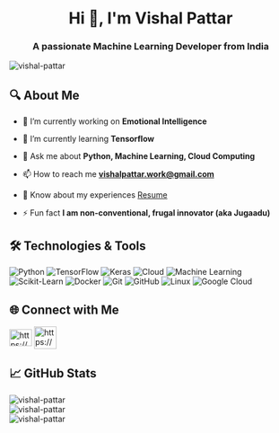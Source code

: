 <h1 align='center'>Hi 👋, I'm Vishal Pattar</h1>
<h3 align='center'>A passionate Machine Learning Developer from India</h3>

![vishal-pattar](https://komarev.com/ghpvc/?username=VishalPattar03&label=Profile%20views&color=0e75b6&style=flat)

## 🔍 About Me
- 🔭 I’m currently working on **Emotional Intelligence**

- 🌱 I’m currently learning **Tensorflow**

- 💬 Ask me about **Python, Machine Learning, Cloud Computing**

- 📫 How to reach me **vishalpattar.work@gmail.com**

- 📄 Know about my experiences [Resume](https://drive.google.com/file/d/1rP9AfHdy6jw-4aTWJ95iIk505z7Un4Li/view)

- ⚡ Fun fact **I am non-conventional, frugal innovator (aka Jugaadu)**

## 🛠️ Technologies & Tools

![Python](https://img.shields.io/badge/-Python-333?style=flat&logo=python)
![TensorFlow](https://img.shields.io/badge/-TensorFlow-333?style=flat&logo=tensorflow)
![Keras](https://img.shields.io/badge/-Keras-333?style=flat&logo=keras)
![Cloud](https://img.shields.io/badge/-Cloud_Computing-333?style=flat&logo=google-cloud)
![Machine Learning](https://img.shields.io/badge/-Machine_Learning-333?style=flat&logo=scikit-learn)
![Scikit-Learn](https://img.shields.io/badge/-Scikit_Learn-333?style=flat&logo=scikit-learn)
![Docker](https://img.shields.io/badge/-Docker-333?style=flat&logo=docker)
![Git](https://img.shields.io/badge/-Git-333?style=flat&logo=git)
![GitHub](https://img.shields.io/badge/-GitHub-333?style=flat&logo=github)
![Linux](https://img.shields.io/badge/-Linux-333?style=flat&logo=linux)
![Google Cloud](https://img.shields.io/badge/-Google_Cloud-333?style=flat&logo=google-cloud)

## 🌐 Connect with Me
[<img align="center" src="https://raw.githubusercontent.com/rahuldkjain/github-profile-readme-generator/master/src/images/icons/Social/linked-in-alt.svg" alt="https://www.linkedin.com/in/vishal-pattar-1403801a1/" height="30" width="40" />](https://linkedin.com/in/https://www.linkedin.com/in/vishal-pattar-1403801a1/)
[<img align="center" src="https://img.icons8.com/?size=100&id=37326&format=png&color=ff0000" alt="https://www.youtube.com/@vishalpattar03" width="40" />](https://www.youtube.com/@vishalpattar03)

## 📈 GitHub Stats
![vishal-pattar](https://github-readme-stats.vercel.app/api/top-langs?username=vishalpattar03&show_icons=true&locale=en&layout=compact)
<br>
![vishal-pattar](https://github-readme-stats.vercel.app/api?username=vishalpattar03&show_icons=true&locale=en&theme=light)
<br>
![vishal-pattar](https://github-readme-streak-stats.herokuapp.com/?user=vishalpattar03&theme=light)
